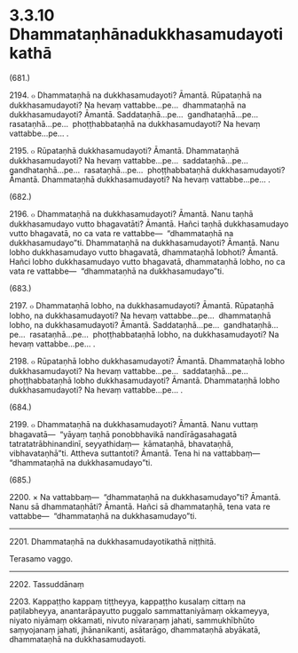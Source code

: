 # 3.3.10 Dhammataṇhānadukkhasamudayotikathā

(681.)

2194\. ๐ Dhammataṇhā na dukkhasamudayoti? Āmantā. Rūpataṇhā na dukkhasamudayoti? Na hevaṃ vattabbe…pe…  dhammataṇhā na dukkhasamudayoti? Āmantā. Saddataṇhā…pe…  gandhataṇhā…pe…  rasataṇhā…pe…  phoṭṭhabbataṇhā na dukkhasamudayoti? Na hevaṃ vattabbe…pe… .

2195\. ๐ Rūpataṇhā dukkhasamudayoti? Āmantā. Dhammataṇhā dukkhasamudayoti? Na hevaṃ vattabbe…pe…  saddataṇhā…pe…  gandhataṇhā…pe…  rasataṇhā…pe…  phoṭṭhabbataṇhā dukkhasamudayoti? Āmantā. Dhammataṇhā dukkhasamudayoti? Na hevaṃ vattabbe…pe… .

(682.)

2196\. ๐ Dhammataṇhā na dukkhasamudayoti? Āmantā. Nanu taṇhā dukkhasamudayo vutto bhagavatāti? Āmantā. Hañci taṇhā dukkhasamudayo vutto bhagavatā, no ca vata re vattabbe—  “dhammataṇhā na dukkhasamudayo”ti. Dhammataṇhā na dukkhasamudayoti? Āmantā. Nanu lobho dukkhasamudayo vutto bhagavatā, dhammataṇhā lobhoti? Āmantā. Hañci lobho dukkhasamudayo vutto bhagavatā, dhammataṇhā lobho, no ca vata re vattabbe—  “dhammataṇhā na dukkhasamudayo”ti.

(683.)

2197\. ๐ Dhammataṇhā lobho, na dukkhasamudayoti? Āmantā. Rūpataṇhā lobho, na dukkhasamudayoti? Na hevaṃ vattabbe…pe…  dhammataṇhā lobho, na dukkhasamudayoti? Āmantā. Saddataṇhā…pe…  gandhataṇhā…pe…  rasataṇhā…pe…  phoṭṭhabbataṇhā lobho, na dukkhasamudayoti? Na hevaṃ vattabbe…pe… .

2198\. ๐ Rūpataṇhā lobho dukkhasamudayoti? Āmantā. Dhammataṇhā lobho dukkhasamudayoti? Na hevaṃ vattabbe…pe…  saddataṇhā…pe…  phoṭṭhabbataṇhā lobho dukkhasamudayoti? Āmantā. Dhammataṇhā lobho dukkhasamudayoti? Na hevaṃ vattabbe…pe… .

(684.)

2199\. ๐ Dhammataṇhā na dukkhasamudayoti? Āmantā. Nanu vuttaṃ bhagavatā—  “yāyaṃ taṇhā ponobbhavikā nandīrāgasahagatā tatratatrābhinandinī, seyyathidaṃ—  kāmataṇhā, bhavataṇhā, vibhavataṇhā”ti. Attheva suttantoti? Āmantā. Tena hi na vattabbaṃ—  “dhammataṇhā na dukkhasamudayo”ti.

(685.)

2200\. × Na vattabbaṃ—  “dhammataṇhā na dukkhasamudayo”ti? Āmantā. Nanu sā dhammataṇhāti? Āmantā. Hañci sā dhammataṇhā, tena vata re vattabbe—  “dhammataṇhā na dukkhasamudayo”ti.

---

2201\. Dhammataṇhā na dukkhasamudayotikathā niṭṭhitā.

Terasamo vaggo.

---

2202\. Tassuddānaṃ

2203\. Kappaṭṭho kappaṃ tiṭṭheyya, kappaṭṭho kusalaṃ cittaṃ na paṭilabheyya, anantarāpayutto puggalo sammattaniyāmaṃ okkameyya, niyato niyāmaṃ okkamati, nivuto nīvaraṇaṃ jahati, sammukhībhūto saṃyojanaṃ jahati, jhānanikanti, asātarāgo, dhammataṇhā abyākatā, dhammataṇhā na dukkhasamudayoti.
